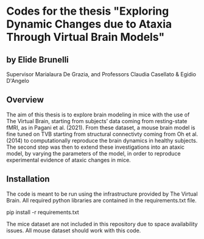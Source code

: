 # Codes for the thesis "Exploring Dynamic Changes due to Ataxia Through Virtual Brain Models"
## by Elide Brunelli 
Supervisor Marialaura De Grazia, and Professors Claudia Casellato & Egidio D'Angelo

## Overview

The aim of this thesis is to explore brain modeling in mice with the use of The Virtual Brain, starting from subjects’ data coming from resting-state fMRI, as in Pagani et al. (2021). From these dataset, a mouse brain model is fine tuned on TVB starting from structural connectivty coming from Oh et al. (2014) to computationally reproduce the brain dynamics in healthy subjects. The second step was then to extend these investigations into an ataxic model, by varying the parameters of the model, in order to reproduce experimental evidence of ataxic changes in mice.


## Installation

The code is meant to be run using the infrastructure provided by The Virtual Brain. All required python libraries are contained in the requirements.txt file.

pip install -r requirements.txt

The mice dataset are not included in this repository due to space availability issues. All mouse dataset should work with this code.
